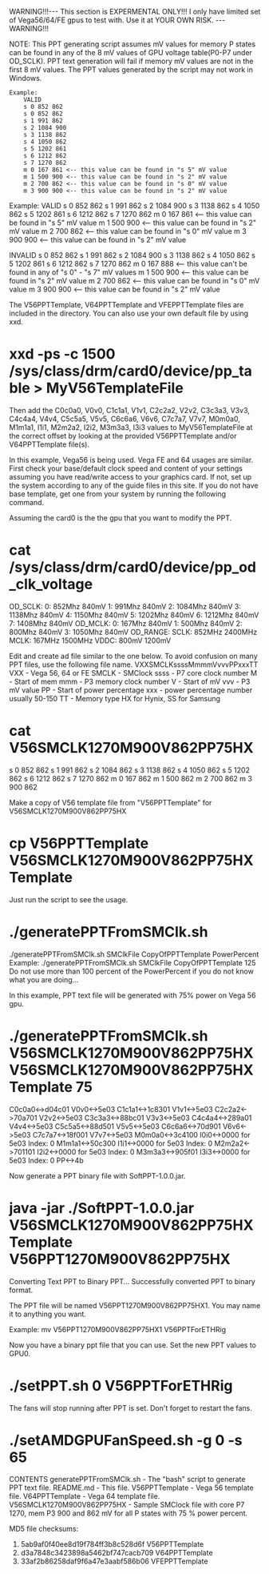 WARNING!!!--- This section is EXPERMENTAL ONLY!!! I only have limited set of Vega56/64/FE gpus to test with.  Use it at YOUR OWN RISK. ---WARNING!!!


NOTE: This PPT generating script assumes mV values for memory P states can be found in any of the 8 mV values of GPU voltage table(P0-P7 under OD_SCLK).  PPT text generation will fail if memory mV values are not in the first 8 mV values.  The PPT values generated by the script may not work in Windows.


    Example:
        VALID
        s 0 852 862
        s 0 852 862
        s 1 991 862
        s 2 1084 900 
        s 3 1138 862
        s 4 1050 862
        s 5 1202 861
        s 6 1212 862
        s 7 1270 862
        m 0 167 861 <-- this value can be found in "s 5" mV value 
        m 1 500 900 <-- this value can be found in "s 2" mV value 
        m 2 700 862 <-- this value can be found in "s 0" mV value
        m 3 900 900 <-- this value can be found in "s 2" mV value 

Example:
  VALID
s 0 852 862
s 1 991 862
s 2 1084 900 
s 3 1138 862
s 4 1050 862
s 5 1202 861
s 6 1212 862
s 7 1270 862
m 0 167 861 <-- this value can be found in "s 5" mV value 
m 1 500 900 <-- this value can be found in "s 2" mV value 
m 2 700 862 <-- this value can be found in "s 0" mV value
m 3 900 900 <-- this value can be found in "s 2" mV value 

INVALID
s 0 852 862
s 1 991 862
s 2 1084 900 
s 3 1138 862
s 4 1050 862
s 5 1202 861
s 6 1212 862
s 7 1270 862
m 0 167 888 <-- this value can't be found in any of "s 0" - "s 7" mV values 
m 1 500 900 <-- this value can be found in "s 2" mV value 
m 2 700 862 <-- this value can be found in "s 0" mV value
m 3 900 900 <-- this value can be found in "s 2" mV value 

The V56PPTTemplate, V64PPTTemplate and VFEPPTTemplate files are included in the directory.
You can also use your own default file by using xxd.
# xxd -ps -c 1500 /sys/class/drm/card0/device/pp_table > MyV56TemplateFile

Then add the C0c0a0, V0v0, C1c1a1, V1v1, C2c2a2, V2v2, C3c3a3, V3v3, C4c4a4, V4v4, C5c5a5, V5v5, C6c6a6, V6v6, C7c7a7, V7v7, M0m0a0, M1m1a1, I1i1, M2m2a2, I2i2, M3m3a3, I3i3 values to MyV56TemplateFile at the correct offset by looking at the provided V56PPTTemplate and/or V64PPTTemplate file(s).

In this example, Vega56 is being used.  Vega FE and 64 usages are similar. 
First check your base/default clock speed and content of your settings assuming you have read/write access to your graphics card.
If not, set up the system according to any of the guide files in this site.
If you do not have base template, get one from your system by running the following command.

Assuming the card0 is the the gpu that you want to modify the PPT.
# cat /sys/class/drm/card0/device/pp_od_clk_voltage
OD_SCLK:
0:        852Mhz        840mV
1:        991Mhz        840mV
2:       1084Mhz        840mV
3:       1138Mhz        840mV
4:       1150Mhz        840mV
5:       1202Mhz        840mV
6:       1212Mhz        840mV
7:       1408Mhz        840mV
OD_MCLK:
0:        167Mhz        840mV
1:        500Mhz        840mV
2:        800Mhz        840mV
3:       1050Mhz        840mV
OD_RANGE:
SCLK:     852MHz       2400MHz
MCLK:     167MHz       1500MHz
VDDC:     800mV        1200mV

Edit and create ad file similar to the one below.
To avoid confusion on many PPT files, use the following file name.
VXXSMCLKssssMmmmVvvvPPxxxTT
VXX - Vega 56, 64 or FE
SMCLK - SMClock
ssss - P7 core clock number
M - Start of mem
mmm - P3 memory clock number
V - Start of mV
vvv - P3 mV value
PP - Start of power percentage
xxx - power percentage number usually 50-150
TT - Memory type HX for Hynix, SS for Samsung

# cat V56SMCLK1270M900V862PP75HX
s 0 852 862
s 1 991 862
s 2 1084 862 
s 3 1138 862
s 4 1050 862
s 5 1202 862
s 6 1212 862
s 7 1270 862
m 0 167 862
m 1 500 862
m 2 700 862
m 3 900 862

Make a copy of V56 template file from "V56PPTTemplate" for V56SMCLK1270M900V862PP75HX

# cp V56PPTTemplate V56SMCLK1270M900V862PP75HXTemplate

Just run the script to see the usage.
# ./generatePPTFromSMClk.sh
./generatePPTFromSMClk.sh SMClkFile CopyOfPPTTemplate PowerPercent
Example: ./generatePPTFromSMClk.sh SMClkFile CopyOfPPTTemplate 125
Do not use more than 100 percent of the PowerPercent if you do not know what you are doing...

In this example, PPT text file will be generated with 75% power on Vega 56 gpu.

# ./generatePPTFromSMClk.sh V56SMCLK1270M900V862PP75HX V56SMCLK1270M900V862PP75HXTemplate 75
C0c0a0<->d04c01
V0v0<->5e03
C1c1a1<->1c8301
V1v1<->5e03
C2c2a2<->70a701
V2v2<->5e03
C3c3a3<->88bc01
V3v3<->5e03
C4c4a4<->289a01
V4v4<->5e03
C5c5a5<->88d501
V5v5<->5e03
C6c6a6<->70d901
V6v6<->5e03
C7c7a7<->18f001
V7v7<->5e03
M0m0a0<->3c4100
I0i0<->0000 for 5e03 Index: 0
M1m1a1<->50c300
I1i1<->0000 for 5e03 Index: 0
M2m2a2<->701101
I2i2<->0000 for 5e03 Index: 0
M3m3a3<->905f01
I3i3<->0000 for 5e03 Index: 0
PP<->4b

Now generate a PPT binary file with SoftPPT-1.0.0.jar.

# java -jar ./SoftPPT-1.0.0.jar V56SMCLK1270M900V862PP75HXTemplate V56PPT1270M900V862PP75HX 
Converting Text PPT to Binary PPT...
Successfully converted PPT to binary format.

The PPT file will be named V56PPT1270M900V862PP75HX1.  You may name it to anything you want.

Example: mv V56PPT1270M900V862PP75HX1 V56PPTForETHRig

Now you have a binary ppt file that you can use.  Set the new PPT values to GPU0.

# ./setPPT.sh 0 V56PPTForETHRig

The fans will stop running after PPT is set.  Don't forget to restart the fans. 
# ./setAMDGPUFanSpeed.sh -g 0 -s 65 



CONTENTS
generatePPTFromSMClk.sh    - The "bash" script to generate PPT text file.
README.md                  - This file.
V56PPTTemplate             - Vega 56 template file.
V64PPTTemplate             - Vega 64 template file.
V56SMCLK1270M900V862PP75HX - Sample SMClock file with core P7 1270, mem P3 900 and 862 mV for all P states with 75 % power percent. 

MD5 file checksums:
1. 5ab9af0f40ee8d19f784ff3b8c528d6f  V56PPTTemplate
2. d3a7848c3423898a5462bf747cacb709  V64PPTTemplate
3. 33af2b86258daf9f6a47e3aabf586b06  VFEPPTTemplate
